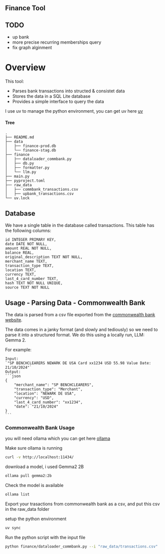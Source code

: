 
## Finance Tool

## TODO
- up bank
- more precise recurring memberships query
- fix graph alginment

# Overview

This tool:
- Parses bank transactions into structed & consistet data
- Stores the data in a SQL Lite database
- Provides a simple interface to query the data

I use uv to manage the python environment, you can get uv here [uv](https://docs.astral.sh/uv/getting-started/installation/)

#### Tree
```
.
├── README.md
├── data
│   ├── finance-prod.db
│   └── finance-stag.db
├── finance
│   ├── dataloader_commbank.py
│   ├── db.py
│   ├── formatter.py
│   └── llm.py
├── main.py
├── pyproject.toml
├── raw_data
│   ├── commbank_transactions.csv
│   ├── upbank_transactions.csv
└── uv.lock
```

## Database

We have a single table in the database called transactions. This table has the following columns:
```
id INTEGER PRIMARY KEY,
date DATE NOT NULL,
amount REAL NOT NULL,
balance REAL,
original_description TEXT NOT NULL,
merchant_name TEXT,
transaction_type TEXT,
location TEXT,
currency TEXT,
last_4_card_number TEXT,
hash TEXT NOT NULL UNIQUE,
source TEXT NOT NULL
```

## Usage - Parsing Data - Commonwealth Bank
The data is parsed from a csv file exported from the [commonwealth bank website](https://www.commbank.com.au/). 

The data comes in a janky format (and slowly and tediously) so we need to parse it into a structured format. We do this using a locally run, LLM: Gemma 2.

For example:
````csv
Input: 
`"SP BENCHCLEARERS NEWARK DE USA Card xx1234 USD 55.98 Value Date: 21/10/2024"`
Output:
```json
{
    "merchant_name": "SP BENCHCLEARERS",
    "transaction_type": "Merchant",
    "location": "NEWARK DE USA",
    "currency": "USD",
    "last_4_card_number": "xx1234",
    "date": "21/10/2024"
}
```
````

### Commonwealth Bank Usage
you will need ollama which you can get here [ollama](https://github.com/ollama/ollama)

Make sure ollama is running
```bash
curl -v http://localhost:11434/
```

download a model, i used Gemma2 2B
```bash
ollama pull gemma2:2b
```

Check the model is available
```bash
ollama list
```

Export your trasactions from commonwealth bank as a csv, and put this csv in the raw_data folder

setup the python environment
```bash
uv sync
```

Run the python script with the input file
```bash
python finance/dataloader_commbank.py --i "raw_data/transactions.csv"
```

